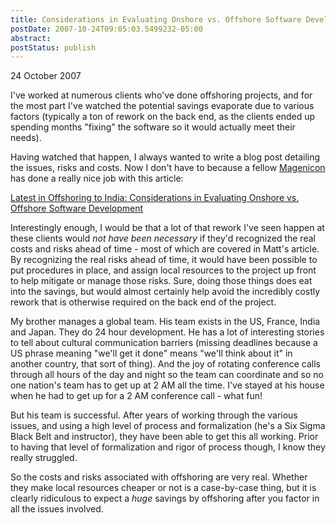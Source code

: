 ```yaml
---
title: Considerations in Evaluating Onshore vs. Offshore Software Development
postDate: 2007-10-24T09:05:03.5499232-05:00
abstract: 
postStatus: publish
---
```

24 October 2007

I've worked at numerous clients who've done offshoring projects, and for the most part I've watched the potential savings evaporate due to various factors (typically a ton of rework on the back end, as the clients ended up spending months "fixing" the software so it would actually meet their needs).

Having watched that happen, I always wanted to write a blog post detailing the issues, risks and costs. Now I don't have to because a fellow [Magenicon](http://www.magenic.com) has done a really nice job with this article:

[Latest in Offshoring to India: Considerations in Evaluating Onshore vs. Offshore Software Development](http://offshoreindianews.blogspot.com/2007/10/considerations-in-evaluating-onshore-vs.html)

Interestingly enough, I would be that a lot of that rework I've seen happen at these clients would *not have been necessary* if they'd recognized the real costs and risks ahead of time - most of which are covered in Matt's article. By recognizing the real risks ahead of time, it would have been possible to put procedures in place, and assign local resources to the project up front to help mitigate or manage those risks. Sure, doing those things does eat into the savings, but would almost certainly help avoid the incredibly costly rework that is otherwise required on the back end of the project.

My brother manages a global team. His team exists in the US, France, India and Japan. They do 24 hour development. He has a lot of interesting stories to tell about cultural communication barriers (missing deadlines because a US phrase meaning "we'll get it done" means "we'll think about it" in another country, that sort of thing). And the joy of rotating conference calls through all hours of the day and night so the team can coordinate and so no one nation's team has to get up at 2 AM all the time. I've stayed at his house when he had to get up for a 2 AM conference call - what fun!

But his team is successful. After years of working through the various issues, and using a high level of process and formalization (he's a Six Sigma Black Belt and instructor), they have been able to get this all working. Prior to having that level of formalization and rigor of process though, I know they really struggled.

So the costs and risks associated with offshoring are very real. Whether they make local resources cheaper or not is a case-by-case thing, but it is clearly ridiculous to expect a *huge* savings by offshoring after you factor in all the issues involved.
